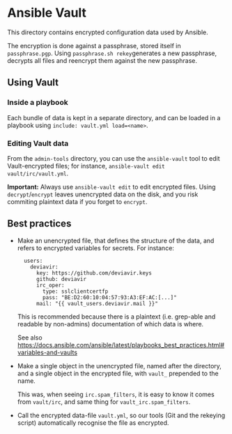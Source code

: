 # Ansible Vault

This directory contains encrypted configuration data used by Ansible.

The encryption is done against a passphrase, stored itself in
`passphrase.pgp`.  Using `passphrase.sh rekey`generates a new passphrase,
decrypts all files and reencrypt them against the new passphrase.

## Using Vault

### Inside a playbook

Each bundle of data is kept in a separate directory, and can be loaded
in a playbook using `include: vault.yml load=<name>`.

### Editing Vault data

From the `admin-tools` directory, you can use the `ansible-vault` tool to edit
Vault-encrypted files; for instance, `ansible-vault edit vault/irc/vault.yml`.

**Important:** Always use `ansible-vault edit` to edit encrypted files.
               Using `decrypt`/`encrypt` leaves unencrypted data on the disk,
               and you risk commiting plaintext data if you forget to `encrypt`.


## Best practices

- Make an unencrypted file, that defines the structure of the data,
  and refers to encrypted variables for secrets.  For instance:
  
		users:
		  deviavir:
		    key: https://github.com/deviavir.keys
		    github: deviavir
		    irc_oper:
		      type: sslclientcertfp
		      pass: "BE:D2:60:10:04:57:93:A3:EF:AC:[...]"
		    mail: "{{ vault_users.deviavir.mail }}"

  This is recommended because there is a plaintext (i.e. grep-able and
  readable by non-admins) documentation of which data is where.
  
  See also <https://docs.ansible.com/ansible/latest/playbooks_best_practices.html#variables-and-vaults>

- Make a single object in the unencrypted file, named after the directory, and
  a single object in the encrypted file, with `vault_` prepended to the name.
  
  This was, when seeing `irc.spam_filters`, it is easy to know it comes from
  `vault/irc`, and same thing for `vault_irc.spam_filters`.

- Call the encrypted data-file `vault.yml`, so our tools (Git and the rekeying
  script) automatically recognise the file as encrypted.
